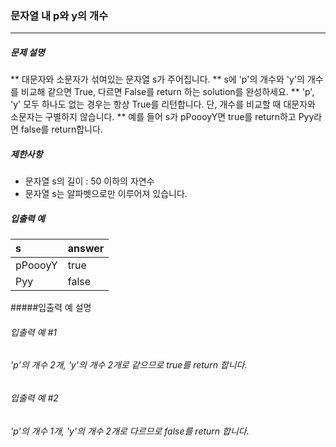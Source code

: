 ### 문자열 내 p와 y의 개수

***

##### 문제 설명
** 대문자와 소문자가 섞여있는 문자열 s가 주어집니다.
** s에 'p'의 개수와 'y'의 개수를 비교해 같으면 True, 다르면 False를 return 하는 solution를 완성하세요.
** 'p', 'y' 모두 하나도 없는 경우는 항상 True를 리턴합니다. 단, 개수를 비교할 때 대문자와 소문자는 구별하지 않습니다.
** 예를 들어 s가 pPoooyY면 true를 return하고 Pyy라면 false를 return합니다.

##### 제한사항

* 문자열 s의 길이 : 50 이하의 자연수
* 문자열 s는 알파벳으로만 이루어져 있습니다.

##### 입출력 예
s      |answer  |
|:--   |:--
pPoooyY|	true  |
Pyy|	false|

#####입출력 예 설명

###### 입출력 예 #1
###### 'p'의 개수 2개, 'y'의 개수 2개로 같으므로 true를 return 합니다.

###### 입출력 예 #2
###### 'p'의 개수 1개, 'y'의 개수 2개로 다르므로 false를 return 합니다.
